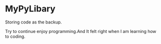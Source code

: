 MyPyLibary
==========

Storing code as the backup.

Try to continue enjoy programming.And It felt right when I am learning how to coding.
